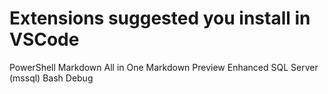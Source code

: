 # Extensions suggested you install in VSCode

PowerShell
Markdown All in One
Markdown Preview Enhanced
SQL Server (mssql)
Bash Debug